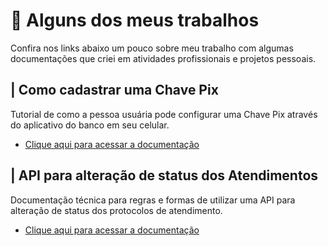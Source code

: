 # 📝 Alguns dos meus trabalhos 
Confira nos links abaixo um pouco sobre meu trabalho com algumas documentações que criei em atividades profissionais e projetos pessoais.

## | Como cadastrar uma Chave Pix
Tutorial de como a pessoa usuária pode configurar uma Chave Pix através do aplicativo do banco em seu celular. 
* [Clique aqui para acessar a documentação](https://github.com/lhenriquuee/Como-cadastrar-uma-chave-PIX)

## | API para alteração de status dos Atendimentos
Documentação técnica para regras e formas de utilizar uma API para alteração de status dos protocolos de atendimento. 
* [Clique aqui para acessar a documentação](https://github.com/lhenriquuee/Alterar-o-status-de-atendimento-via-API)
